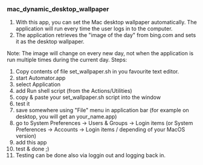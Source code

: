 ### mac_dynamic_desktop_wallpaper

1. With this app, you can set the Mac desktop wallpaper automatically. The application will run every time the user logs in to the computer.
2. The application retrieves the "image of the day" from bing.com and sets it as the desktop wallpaper.

Note: The image will change on every new day, not when the application is run multiple times during the current day.
Steps:
1. Copy contents of file set_wallpaper.sh in you favourite text editor.
2. start Automator.app
3. select Application
4. add Run shell script (from the Actions/Utilities)
5. copy & paste your set_wallpaper.sh script into the window
6. test it
7. save somewhere using "File" menu in application bar (for example on desktop, you will get an your_name.app)
8. go to System Preferences -> Users & Groups -> Login items (or System Preferences -> Accounts -> Login items / depending of your MacOS version)
9. add this app
10. test & done ;)
11. Testing can be done also via loggin out and logging back in.
